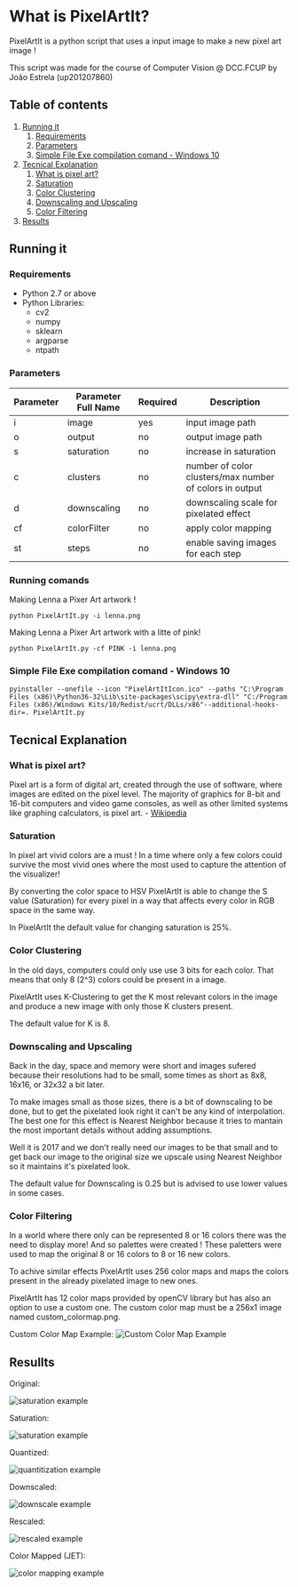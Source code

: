 # What is PixelArtIt?
PixelArtIt is a python script that uses a input image to make a new pixel art image !

This script was made for the course of Computer Vision @ DCC.FCUP by João Estrela (up201207860)

## Table of contents
1. [Running it](#running-it)
    1. [Requirements](#requirements)
    2. [Parameters](#parameters)
    2. [Simple File Exe compilation comand - Windows 10](#simple-file-exe-compilation-comand---windows-10)
2. [Tecnical Explanation](#tecnical-explanation)
    1. [What is pixel art?](#what-is-pixel-art)
    2. [Saturation](#saturation)
    3. [Color Clustering](#color-clustering)
    4. [Downscaling and Upscaling](#downscaling-and-upscaling)
    5. [Color Filtering](#color-filtering)
3. [Results](#results)

## Running it
### Requirements
* Python 2.7 or above
* Python Libraries:
    - cv2
    - numpy
    - sklearn
    - argparse
    - ntpath

### Parameters

| Parameter | Parameter Full Name | Required | Description                                             |
|-----------|---------------------|----------|---------------------------------------------------------|
| i         | image               | yes      | input image path                                        |
| o         | output              | no       | output image path                                       |
| s         | saturation          | no       | increase in saturation                                  |
| c         | clusters            | no       | number of color clusters/max number of colors in output |
| d         | downscaling         | no       | downscaling scale for pixelated effect                  |
| cf        | colorFilter         | no       | apply color mapping                                     |
| st        | steps               | no       | enable saving images for each step                      |

### Running comands
Making Lenna a Pixer Art artwork !
```
python PixelArtIt.py -i lenna.png
```
Making Lenna a Pixer Art artwork with a litte of pink!
```
python PixelArtIt.py -cf PINK -i lenna.png
```

### Simple File Exe compilation comand - Windows 10
```
pyinstaller --onefile --icon "PixelArtItIcon.ico" --paths "C:\Program Files (x86)\Python36-32\Lib\site-packages\scipy\extra-dll" "C:/Program Files (x86)/Windows Kits/10/Redist/ucrt/DLLs/x86"--additional-hooks-dir=. PixelArtIt.py
```

## Tecnical Explanation

### What is pixel art?

Pixel art is a form of digital art, created through the use of software, where images are edited on the pixel level.
The majority of graphics for 8-bit and 16-bit computers and video game consoles, as well as other limited systems like graphing calculators, is pixel art. - [Wikipedia](https://en.wikipedia.org/wiki/Pixel_art)

### Saturation

In pixel art vivid colors are a must ! In a time where only a few colors could survive the most vivid ones where the most used to capture the attention of the visualizer!

By converting the color space to HSV PixelArtIt is able to change the S value (Saturation) for every pixel in a way that affects every color in RGB space in the same way.

In PixelArtIt the default value for changing saturation is 25%.

### Color Clustering

In the old days, computers could only use use 3 bits for each color. That means that only 8 (2^3) colors could be present in a image.

PixelArtIt uses K-Clustering to get the K most relevant colors in the image and produce a new image with only those K clusters present.

The default value for K is 8.

### Downscaling and Upscaling

Back in the day, space and memory were short and images sufered because their resolutions had to be small, some times as short as 8x8, 16x16, or 32x32 a bit later.

To make images small as those sizes, there is a bit of downscaling to be done, but to get the pixelated look right it can't be any kind of interpolation. The best one for this effect is Nearest Neighbor because it tries to mantain the most important details without adding assumptions.

Well it is 2017 and we don't really need our images to be that small and to get back our image to the original size we upscale using Nearest Neighbor so it maintains it's pixelated look.

The default value for Downscaling is 0.25 but is advised to use lower values in some cases.

### Color Filtering

In a world where there only can be represented 8 or 16 colors there was the need to display more! And so palettes were created !
These paletters were used to map the original 8 or 16 colors to 8 or 16 new colors.

To achive similar effects PixelArtIt uses 256 color maps and maps the colors present in the already pixelated image to new ones.

PixelArtIt has 12 color maps provided by openCV library but has also an option to use a custom one. The custom color map must be a 256x1 image named custom_colormap.png.

Custom Color Map Example: ![Custom Color Map Example](./custom_colormap_example.png)

## Resullts
Original:

![saturation example](./lenna.png)

Saturation:

![saturation example](./lennaResults/lenna_saturated.png)

Quantized:

![quantitization example](./lennaResults/lenna_quantitized.png)

Downscaled:

![downscale example](./lennaResults/lenna_downscaled.png)

Rescaled:

![rescaled example](./lennaResults/lenna_rescaled.png)

Color Mapped (JET):

![color mapping example](./lennaResults/lenna_output.png)
